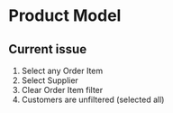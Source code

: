 # Product Model

## Current issue
1. Select any Order Item
2. Select Supplier
3. Clear Order Item filter
4. Customers are unfiltered (selected all)